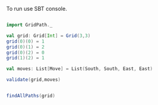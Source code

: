 To run use SBT console.

```scala

import GridPath._

val grid: Grid[Int] = Grid(3,3)
grid(0)(0) = 1
grid(0)(1) = 2
grid(0)(2) = 0
grid(1)(2) = 1

val moves: List[Move] = List(South, South, East, East)

validate(grid,moves)


findAllPaths(grid)

```
